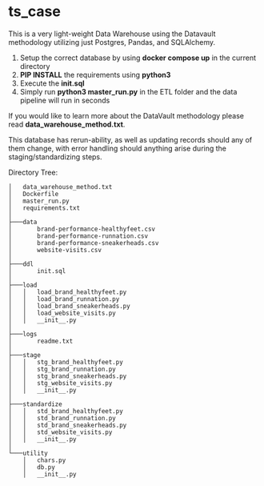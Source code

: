﻿# ts_case

This is a very light-weight Data Warehouse using the Datavault methodology utilizing just Postgres, Pandas, and SQLAlchemy.

1. Setup the correct database by using **docker compose up** in the current directory
2. **PIP INSTALL** the requirements using **python3**
3. Execute the **init.sql**
4. Simply run **python3 master_run.py** in the ETL folder and the data pipeline will run in seconds

If you would like to learn more about the DataVault methodology please read **data_warehouse_method.txt**.

This database has rerun-ability, as well as updating records should any of them change, with error handling should anything arise during the staging/standardizing steps. 

Directory Tree:
```
│   data_warehouse_method.txt
│   Dockerfile
│   master_run.py
│   requirements.txt
│
├───data
│       brand-performance-healthyfeet.csv
│       brand-performance-runnation.csv
│       brand-performance-sneakerheads.csv
│       website-visits.csv
│
├───ddl
│       init.sql
│
├───load
│   │   load_brand_healthyfeet.py
│   │   load_brand_runnation.py
│   │   load_brand_sneakerheads.py
│   │   load_website_visits.py
│   │   __init__.py
│
├───logs
│       readme.txt
│
├───stage
│   │   stg_brand_healthyfeet.py
│   │   stg_brand_runnation.py
│   │   stg_brand_sneakerheads.py
│   │   stg_website_visits.py
│   │   __init__.py
│
├───standardize
│   │   std_brand_healthyfeet.py
│   │   std_brand_runnation.py
│   │   std_brand_sneakerheads.py
│   │   std_website_visits.py
│   │   __init__.py
│
└───utility
    │   chars.py
    │   db.py
    │   __init__.py
```
